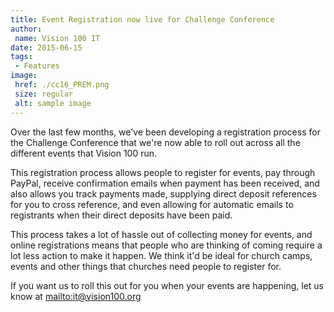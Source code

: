 ```yaml
---
title: Event Registration now live for Challenge Conference
author:
 name: Vision 100 IT
date: 2015-06-15
tags:
 - Features
image:
 href: ./cc16_PREM.png
 size: regular
 alt: sample image
---
```


Over the last few months, we've been developing a registration process for the Challenge Conference that we're now able to roll out across all the different events that Vision 100 run.

This registration process allows people to register for events, pay through PayPal, receive confirmation emails when payment has been received, and also allows you track payments made, supplying direct deposit references for you to cross reference, and even allowing for automatic emails to registrants when their direct deposits have been paid.

This process takes a lot of hassle out of collecting money for events, and online registrations means that people who are thinking of coming require a lot less action to make it happen. We think it'd be ideal for church camps, events and other things that churches need people to register for.

If you want us to roll this out for you when your events are happening, let us know at <mailto:it@vision100.org>
